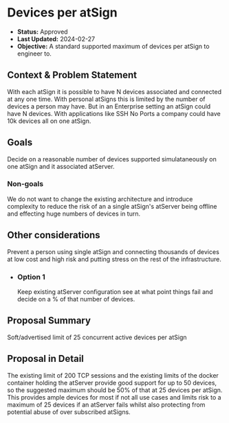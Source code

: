 # Devices per atSign

* **Status:** Approved
* **Last Updated:** 2024-02-27
* **Objective:** A standard supported maximum of devices per atSign to
engineer to.

## Context & Problem Statement

With each atSign it is possible to have N devices associated and connected at
any one time. With personal atSigns this is limited by the number of devices
a person may have. But in an Enterprise setting an atSign could have N devices.
With applications like SSH No Ports a company could have 10k devices all on
one atSign.

## Goals

Decide on a reasonable number of devices supported simulataneously on one
atSign and it associated atServer.

### Non-goals

We do not want to change the existing architecture and introduce complexity
to reduce the risk of an a single atSign's atServer being offline and
effecting huge numbers of devices in turn.

## Other considerations

Prevent a person using single atSign and connecting thousands of devices at
low cost and high risk and putting stress on the rest of the infrastructure.

* ### Option 1
  
  Keep existing atServer configuration see at what point things fail and
  decide on a % of that number of devices.

## Proposal Summary

Soft/advertised limit of 25 concurrent active devices per atSign

## Proposal in Detail

The existing limit of 200 TCP sessions and the existing limits of the docker
container holding the atServer provide good support for up to 50 devices, so
the suggested maximum should be 50% of that at 25 devices per atSign.
This provides ample devices for most if not all use cases and limits risk to
a maximum of 25 devices if an atServer fails whilst also protecting from
potential abuse of over subscribed atSigns.
